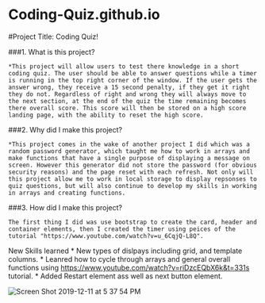 # Coding-Quiz.github.io


#Project Title: Coding Quiz! 


###1. What is this project?

    *This project will allow users to test there knowledge in a short coding quiz. The user should be able to answer questions while a timer is running in the top right corner of the window. If the user gets the answer wrong, they receive a 15 second penalty, if they get it right they do not. Regardless of right and wrong they will always move to the next section, at the end of the quiz the time remaining becomes there overall score. This score will then be stored on a high score landing page, with the ability to reset the high score. 

###2. Why did I make this project?

    *This project comes in the wake of another project I did which was a random password generator, which taught me how to work in arrays and make functions that have a single purpose of displaying a message on screen. However this generator did not store the password (for obvious security reasons) and the page reset with each refresh. Not only will this project allow me to work in local storage to display repsonses to quiz questions, but will also continue to develop my skills in working in arrays and creating functions.

###3. How did I make this project?

    The first thing I did was use bootstrap to create the card, header and container elements, then I created the timer using peices of the tutorial "https://www.youtube.com/watch?v=u_6CqjQ-L8Q".

New Skills learned 
    * New types of dislpays including grid, and template columns.
    * Leanred how to cycle through arrays and general overall functions using https://www.youtube.com/watch?v=riDzcEQbX6k&t=331s tutorial.
    * Added Restart element ass well as next button element.

    
    
![Screen Shot 2019-12-11 at 5 37 54 PM](https://user-images.githubusercontent.com/56040246/70666668-1cccfb80-1c3d-11ea-80a7-94e4369c96c5.png)






